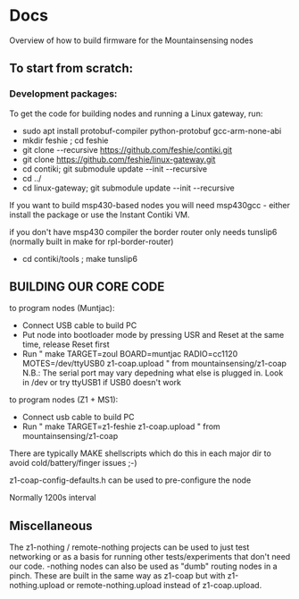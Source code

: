 # Docs
Overview of how to build firmware for the Mountainsensing nodes

## To start from scratch:

### Development packages:
To get the code for building nodes and running a Linux gateway, run:
* sudo apt install protobuf-compiler python-protobuf gcc-arm-none-abi
* mkdir feshie ; cd feshie
* git clone --recursive https://github.com/feshie/contiki.git
* git clone https://github.com/feshie/linux-gateway.git
* cd contiki; git submodule update --init --recursive
* cd ../
* cd linux-gateway; git submodule update --init --recursive

If you want to build msp430-based nodes you will need msp430gcc - either install the package or use the Instant Contiki VM.

if you don't have msp430 compiler the border router only needs tunslip6 (normally built in make for rpl-border-router)
* cd contiki/tools ; make tunslip6

## BUILDING OUR CORE CODE

to program nodes (Muntjac):

* Connect USB cable to build PC
* Put node into bootloader mode by pressing USR and Reset at the same time, release Reset first
* Run " make TARGET=zoul BOARD=muntjac RADIO=cc1120 MOTES=/dev/ttyUSB0 z1-coap.upload " from mountainsensing/z1-coap
     N.B.: The serial port may vary depedning what else is plugged in. Look in /dev or try ttyUSB1 if USB0 doesn't work
     
to program nodes (Z1 + MS1):

* Connect usb cable to build PC
* Run " make TARGET=z1-feshie z1-coap.upload " from mountainsensing/z1-coap

There are typically MAKE shellscripts which do this in each major dir to avoid cold/battery/finger issues ;-)

z1-coap-config-defaults.h can be used to pre-configure the node

Normally 1200s interval 

## Miscellaneous
The z1-nothing / remote-nothing projects can be used to just test networking or as a basis for running other tests/experiments that don't need our code. -nothing nodes can also be used as "dumb" routing nodes in a pinch. These are built in the same way as z1-coap but with z1-nothing.upload or remote-nothing.upload instead of z1-coap.upload.

